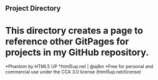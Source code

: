 ## Project Directory

# This directory creates a page to reference other GitPages for projects in my GitHub repository.


*Phantom by HTML5 UP
*html5up.net | @ajlkn
*Free for personal and commercial use under the CCA 3.0 license (html5up.net/license)
